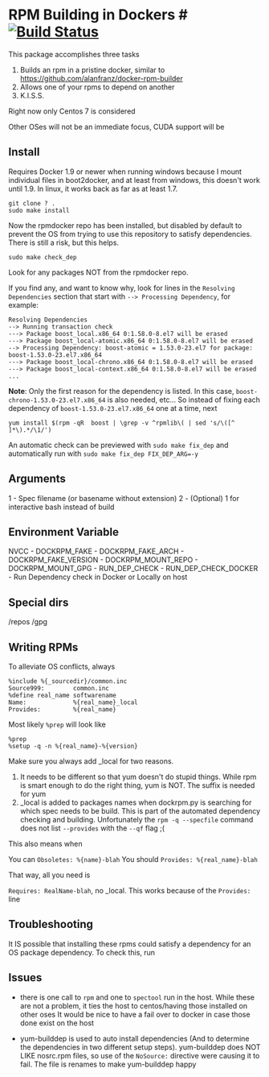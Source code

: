 # RPM Building in Dockers # [![Build Status](https://travis-ci.org/andyneff/dockrpm.svg?branch=master)](https://travis-ci.org/andyneff/dockrpm)

This package accomplishes three tasks

1. Builds an rpm in a pristine docker, similar to https://github.com/alanfranz/docker-rpm-builder
2. Allows one of your rpms to depend on another
3. K.I.S.S.

Right now only Centos 7 is considered

Other OSes will not be an immediate focus, CUDA support will be

## Install ##

Requires Docker 1.9 or newer when running windows because I mount individual 
files in boot2docker, and at least from windows, this doesn't work until 1.9.
In linux, it works back as far as at least 1.7.

```
git clone ? .
sudo make install
```

Now the rpmdocker repo has been installed, but disabled by default to prevent 
the OS from trying to use this repository to satisfy dependencies. There is 
still a risk, but this helps.

```
sudo make check_dep
```

Look for any packages NOT from the rpmdocker repo.

If you find any, and want to know why, look for lines in the `Resolving Dependencies`
section that start with `--> Processing Dependency`, for example:

```
Resolving Dependencies
--> Running transaction check
---> Package boost_local.x86_64 0:1.58.0-8.el7 will be erased
---> Package boost_local-atomic.x86_64 0:1.58.0-8.el7 will be erased
--> Processing Dependency: boost-atomic = 1.53.0-23.el7 for package: boost-1.53.0-23.el7.x86_64
---> Package boost_local-chrono.x86_64 0:1.58.0-8.el7 will be erased
---> Package boost_local-context.x86_64 0:1.58.0-8.el7 will be erased
...
```

**Note**: Only the first reason for the dependency is listed. In this case, 
`boost-chrono-1.53.0-23.el7.x86_64` is also needed, etc... So instead of fixing each
dependency of `boost-1.53.0-23.el7.x86_64` one at a time, next 

```
yum install $(rpm -qR  boost | \grep -v ^rpmlib\( | sed 's/\([^ ]*\).*/\1/')

```

An automatic check can be previewed with `sudo make fix_dep` and automatically 
run with `sudo make fix_dep FIX_DEP_ARG=-y`


## Arguments ##

1 - Spec filename (or basename without extension)
2 - (Optional) 1 for interactive bash instead of build

## Environment Variable ## 

NVCC - 
DOCKRPM_FAKE  -
DOCKRPM_FAKE_ARCH - 
DOCKRPM_FAKE_VERSION -
DOCKRPM_MOUNT_REPO -
DOCKRPM_MOUNT_GPG -
RUN_DEP_CHECK -
RUN_DEP_CHECK_DOCKER - Run Dependency check in Docker or Locally on host
## Special dirs ##

/repos
/gpg

## Writing RPMs ##

To alleviate OS conflicts, always

```spec
%include %{_sourcedir}/common.inc
Source999:        common.inc
%define real_name softwarename
Name:             %{real_name}_local
Provides:         %{real_name}
```

Most likely `%prep` will look like 

```spec
%prep
%setup -q -n %{real_name}-%{version}
```

Make sure you always add _local for two reasons. 

1. It needs to be different so that yum doesn't do stupid things. While rpm is
smart enough to do the right thing, yum is NOT. The suffix is needed for yum
2. _local is added to packages names when dockrpm.py is searching for which
spec needs to be build. This is part of the automated dependency checking and
building. Unfortunately the `rpm -q --specfile` command does not list `--provides`
with the `--qf` flag ;(

This also means when 

You can `Obsoletes: %{name}-blah`
You should `Provides: %{real_name}-blah`

That way, all you need is

`Requires: RealName-blah`, no _local. This works because of the `Provides:` line

## Troubleshooting ##

It IS possible that installing these rpms could satisfy a dependency for an OS
package dependency. To check this, run 

## Issues ##

- there is one call to `rpm` and one to `spectool` run in the host. While these
are not a problem, it ties the host to centos/having those installed on other oses
It would be nice to have a fail over to docker in case those done exist on the
host

- yum-builddep is used to auto install dependencies (And to determine the 
dependencies in two different setup steps). yum-builddep does NOT LIKE nosrc.rpm
files, so use of the `NoSource:` directive were causing it to fail. The file is
renames to make yum-builddep happy